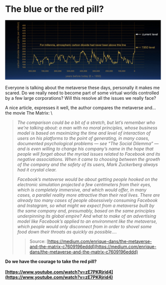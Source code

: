 # The blue or the red pill?


![alt_text](../img/carbon_dioxide.png "image_tooltip")


Everyone is talking about the metaverse these days, personally it makes me scared. Do we really need to become part of some virtual worlds controlled by a few large corporations? Will this resolve all the issues we really face?

A nice article, expresses it well, the author compares the metaverse and… the movie The Matrix: \


>_The comparison could be a bit of a stretch, but let’s remember who we’re talking about: a man with no moral principles, whose business model is based on maximizing the time and level of interaction of users on his platforms to the point of generating, in many cases, documented psychological problems — see “The Social Dilemma” — and is even willing to change his company’s name in the hope that people will forget about the myriad issues related to Facebook and its negative associations. When it came to choosing between the growth of the company and the safety of its users, Mark Zuckerberg always had it crystal clear._ 
>
>_Facebook’s metaverse would be about getting people hooked on the electronic simulation projected a few centimeters from their eyes, which is completely immersive, and which would offer, in many cases, a parallel reality more attractive than their real lives. There are already too many cases of people obsessively consuming Facebook and Instagram, so what might we expect from a metaverse built by the same company and, presumably, based on the same principles underpinning its global empire? And what to make of an advertising model like Facebook’s applied to an environment like the metaverse, which people would only disconnect from in order to shovel some food down their throats as quickly as possible_....  
>> Source: [https://medium.com/enrique-dans/the-metaverse-and-the-matrix-c7609196eddd](https://medium.com/enrique-dans/the-metaverse-and-the-matrix-c7609196eddd)



**Do we have the courage to take the red pill? \
  \
[https://www.youtube.com/watch?v=zE7PKRjrid4](https://www.youtube.com/watch?v=zE7PKRjrid4)**


## 
